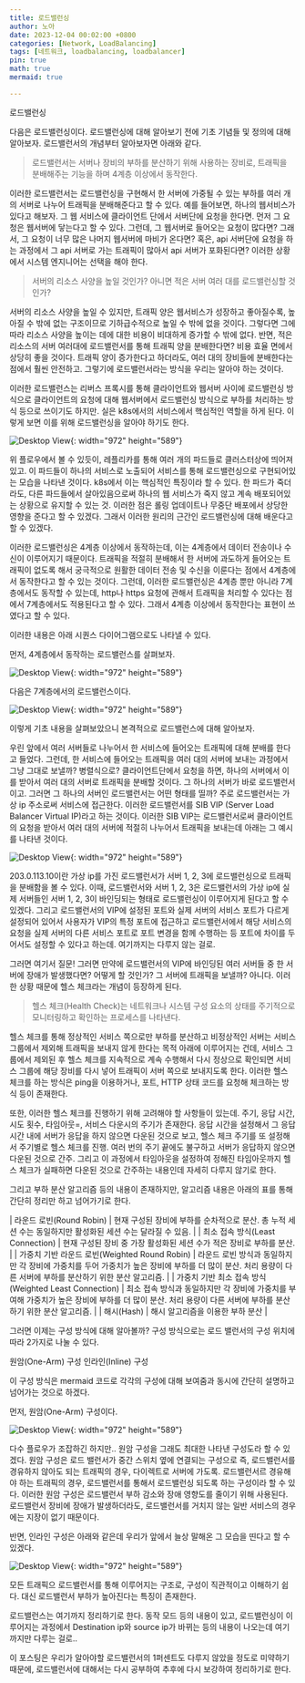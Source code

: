 ```yaml
---
title: 로드밸런싱
author: 노아
date: 2023-12-04 00:02:00 +0800
categories: [Network, LoadBalancing]
tags: [네트워크, loadbalancing, loadbalancer]
pin: true
math: true
mermaid: true

---
```

로드밸런싱

다음은 로드밸런싱이다. 로드밸런싱에 대해 알아보기 전에 기초 기념들 및 정의에 대해 알아보자. 로드밸런서의 개념부터 알아보자면 아래와 같다.

> 로드밸런서는 서버나 장비의 부하를 분산하기 위해 사용하는 장비로, 트래픽을 분배해주는 기능을 하며 4계층 이상에서 동작한다.

이러한 로드밸런서는 로드밸런싱을 구현해서 한 서버에 가중될 수 있는 부하를 여러 개의 서버로 나누어 트래픽을 분배해준다고 할 수 있다. 예를 들어보면, 하나의 웹서비스가 있다고 해보자. 그 웹 서비스에 클라이언트 단에서 서버단에 요청을 한다면. 먼저 그 요청은 웹서버에 닿는다고 할 수 있다. 그런데, 그 웹서버로 들어오는 요청이 많다면? 그래서, 그 요청이 너무 많은 나머지 웹서버에 마비가 온다면? 혹은, api 서버단에 요청을 하는 과정에서 그 api 서버로 가는 트래픽이 많아서 api 서버가 포화된다면? 이러한 상황에서 시스템 엔지니어는 선택을 해야 한다.

> 서버의 리소스 사양을 높일 것인가? 아니면 적은 서버 여러 대를 로드밸런싱할 것인가?

서버의 리소스 사양을 높일 수 있지만, 트래픽 양은 웹서비스가 성장하고 좋아질수록, 높아질 수 밖에 없는 구조이므로 기하급수적으로 높일 수 밖에 없을 것이다. 그렇다면 그에 따라 리소스 사양을 높이는 데에 대한 비용이 비대하게 증가할 수 밖에 없다. 반면, 적은 리소스의 서버 여러대에 로드밸런서를 통해 트래픽 양을 분배한다면? 비용 효율 면에서 상당히 좋을 것이다. 트래픽 양이 증가한다고 하더라도, 여러 대의 장비들에 분배한다는 점에서 훨씬 안전하고. 그렇기에 로드밸런서라는 방식을 우리는 알아야 하는 것이다. 

이러한 로드밸런스는 리버스 프록시를 통해 클라이언트와 웹서버 사이에 로드밸런싱 방식으로 클라이언트의 요청에 대해 웹서버에서 로드밸런싱 방식으로 부하를 처리하는 방식 등으로 쓰이기도 하지만. 실은 k8s에서의 서비스에서 핵심적인 역할을 하게 된다. 이렇게 보면 이를 위해 로드밸런싱을 알아야 하기도 한다.

![Desktop View](/assets/img/network/loadbalancing/loadbalancing_flow1.png){: width="972" height="589"}

위 플로우에서 볼 수 있듯이, 레플리카를 통해 여러 개의 파드들로 클러스터상에 띄어져 있고. 이 파드들이 하나의 서비스로 노출되어 서비스를 통해 로드밸런싱으로 구현되어있는 모습을 나타낸 것이다. k8s에서 이는 핵심적인 특징이라 할 수 있다. 한 파드가 죽더라도, 다른 파드들에서 살아있음으로써 하나의 웹 서비스가 죽지 않고 계속 배포되어있는 상황으로 유지할 수 있는 것. 이러한 점은 롤링 업데이트나 무중단 배포에서 상당한 영향을 준다고 할 수 있겠다. 그래서 이러한 원리의 근간인 로드밸런싱에 대해 배운다고 할 수 있겠다.

이러한 로드밸런싱은 4계층 이상에서 동작하는데, 이는 4계층에서 데이터 전송이나 수신이 이루어지기 때문이다. 트래픽을 적절히 분배해서 한 서버에 과도하게 들어오는 트래픽이 없도록 해서 궁극적으로 원활한 데이터 전송 및 수신을 이룬다는 점에서 4계층에서 동작한다고 할 수 있는 것이다. 그런데, 이러한 로드밸런싱은 4계층 뿐만 아니라 7계층에서도 동작할 수 있는데, http나 https 요청에 관해서 트래픽을 처리할 수 있다는 점에서 7계층에서도 적용된다고 할 수 있다. 그래서 4계층 이상에서 동작한다는 표현이 쓰였다고 할 수 있다.

이러한 내용은 아래 시퀀스 다이어그램으로도 나타낼 수 있다. 

먼저, 4계층에서 동작하는 로드밸런스를 살펴보자.

![Desktop View](/assets/img/network/loadbalancing/loadbalancing_sequence_diagram.png){: width="972" height="589"}

다음은 7계층에서의 로드밸런스이다.

![Desktop View](/assets/img/network/loadbalancing/loadbalancing_sequence_diagram2.png){: width="972" height="589"}

이렇게 기초 내용을 살펴보았으니 본격적으로 로드밸런스에 대해 알아보자.

우린 앞에서 여러 서버들로 나누어서 한 서비스에 들어오는 트래픽에 대해 분배를 한다고 들었다. 그런데, 한 서비스에 들어오는 트래픽을 여러 대의 서버에 보내는 과정에서 그냥 그대로 보낼까? 병렬식으로? 클라이언트단에서 요청을 하면, 하나의 서버에서 이를 받아서 여러 대의 서버로 트래픽을 분배할 것이다. 그 하나의 서버가 바로 로드밸런서이고. 그러면 그 하나의 서버인 로드밸런서는 어떤 형태를 띨까? 주로 로드밸런서는 가상 ip 주소로써 서비스에 접근한다. 이러한 로드밸런서를 SIB VIP (Server Load Balancer Virtual IP)라고 하는 것이다. 이러한 SIB VIP는 로드밸런서로써 클라이언트의 요청을 받아서 여러 대의 서버에 적절히 나누어서 트래픽을 보내는데 아래는 그 예시를 나타낸 것이다.

![Desktop View](/assets/img/network/loadbalancing/sib_vip_example.png){: width="972" height="589"}

203.0.113.10이란 가상 ip를 가진 로드밸런서가 서버 1, 2, 3에 로드밸런싱으로 트래픽을 분배함을 볼 수 있다. 이때, 로드밸런서와 서버 1, 2, 3은 로드밸런서의 가상 ip에 실제 서버들인 서버 1, 2, 3이 바인딩되는 형태로 로드밸런싱이 이루어지게 된다고 할 수 있겠다. 그리고 로드밸런서의 VIP에 설정된 포트와 실제 서버의 서비스 포트가 다르게 설정되어 있어서 사용자가 VIP의 특정 포트에 접근하고 로드밸런서에서 해당 서비스의 요청을 실제 서버의 다른 서비스 포트로 포트 변경을 함께 수행하는 등 포트에 차이를 두어서도 설정할 수 있다고 하는데. 여기까지는 다루지 않는 걸로. 

그러면 여기서 질문! 그러면 만약에 로드밸런서의 VIP에 바인딩된 여러 서버들 중 한 서버에 장애가 발생했다면? 어떻게 할 것인가? 그 서버에 트래픽을 보낼까? 아니다. 이러한 상황 때문에 헬스 체크라는 개념이 등장하게 된다.

> 헬스 체크(Health Check)는 네트워크나 시스템 구성 요소의 상태를 주기적으로 모니터링하고 확인하는 프로세스를 나타낸다.

헬스 체크를 통해 정상적인 서비스 쪽으로만 부하를 분산하고 비정상적인 서버는 서비스 그룹에서 제외해 트래픽을 보내지 않게 한다는 목적 아래에 이루어지는 건데, 서비스 그룹에서 제외된 후 헬스 체크를 지속적으로 계속 수행해서 다시 정상으로 확인되면 서비스 그룹에 해당 장비를 다시 넣어 트래픽이 서버 쪽으로 보내지도록 한다. 이러한 헬스 체크를 하는 방식은 ping을 이용하거나, 포트, HTTP 상태 코드를 요청해 체크하는 방식 등이 존재한다. 

또한, 이러한 헬스 체크를 진행하기 위해 고려해야 할 사항들이 있는데. 주기, 응답 시간, 시도 횟수, 타임아웃=, 서비스 다운시의 주기가 존재한다. 응답 시간을 설정해서 그 응답 시간 내에 서버가 응답을 하지 않으면 다운된 것으로 보고, 헬스 체크 주기를 또 설정해서 주기별로 헬스 체크를 진행. 여러 번의 주기 끝에도 불구하고 서버가 응답하지 않으면 다운된 것으로 간주. 그리고 이 과정에서 타임아웃을 설정하여 정해진 타임아웃까지 헬스 체크가 실패하면 다운된 것으로 간주하는 내용인데 자세히 다루지 않기로 한다.

그리고 부하 분산 알고리즘 등의 내용이 존재하지만, 알고리즘 내용은 아래의 표를 통해 간단히 정리만 하고 넘어가기로 한다.

| 라운드 로빈(Round Robin) | 현재 구성된 장비에 부하를 순차적으로 분산. 총 누적 세션 수는 동일하지만 활성화된 세션 수는 달라질 수 있음. |
| 최소 접속 방식(Least Connection) | 현재 구성된 장비 중 가장 활성화된 세션 수가 적은 장비로 부하를 분산. |
| 가중치 기반 라운드 로빈(Weighted Round Robin) | 라운드 로빈 방식과 동일하지만 각 장비에 가중치를 두어 가중치가 높은 장비에 부하를 더 많이 분산. 처리 용량이 다른 서버에 부하를 분산하기 위한 분산 알고리즘. |
| 가중치 기반 최소 접속 방식(Weighted Least Connection) | 최소 접속 방식과 동일하지만 각 장비에 가중치를 부여해 가중치가 높은 장비에 부하를 더 많이 분산. 처리 용량이 다른 서버에 부하를 분산하기 위한 분산 알고리즘. |
| 해시(Hash) | 해시 알고리즘을 이용한 부하 분산 |

그러면 이제는 구성 방식에 대해 알아볼까? 구성 방식으로는 로드 밸런서의 구성 위치에 따라 2가지로 나눌 수 있다. 

원암(One-Arm) 구성
인라인(Inline) 구성

이 구성 방식은 mermaid 코드로 각각의 구성에 대해 보여줌과 동시에 간단히 설명하고 넘어가는 것으로 하겠다.

먼저, 원암(One-Arm) 구성이다.

![Desktop View](/assets/img/network/loadbalancing/one-arm-example.png){: width="972" height="589"}

다수 플로우가 조잡하긴 하지만.. 원암 구성을 그래도 최대한 나타낸 구성도라 할 수 있겠다. 원암 구성은 로드 밸런서가 중간 스위치 옆에 연결되는 구성으로 즉, 로드밸런서를 경유하지 않아도 되는 트래픽의 경우, 다이렉트로 서버에 가도록. 로드밸런서르 경유해야 하는 트래픽의 경우, 로드밸런서를 통해서 로드밸런싱 되도록 하는 구성이라 할 수 있다. 이러한 원암 구성은 로드밸런서 부하 감소와 장애 영향도를 줄이기 위해 사용된다. 로드밸런서 장비에 장애가 발생하더라도, 로드밸런서를 거치지 않는 일반 서비스의 경우에는 지장이 없기 때문이다.

반면, 인라인 구성은 아래와 같은데 우리가 앞에서 늘상 말해온 그 모습을 띤다고 할 수 있겠다.

![Desktop View](/assets/img/network/loadbalancing/inline-example.png){: width="972" height="589"}

모든 트래픽으 로드밸런서를 통해 이루어지는 구조로, 구성이 직관적이고 이해하기 쉽다. 대신 로드밸런서 부하가 높아진다는 특징이 존재한다.

로드밸런스는 여기까지 정리하기로 한다. 동작 모드 등의 내용이 있고, 로드밸런싱이 이루어지는 과정에서 Destination ip와 source ip가 바뀌는 등의 내용이 나오는데 여기까지만 다루는 걸로..

이 포스팅은 우리가 알아야할 로드밸런서의 1퍼센트도 다루지 않았을 정도로 미약하기 때문에, 로드밸런서에 대해서는 다시 공부하여 추후에 다시 보강하여 정리하기로 한다.